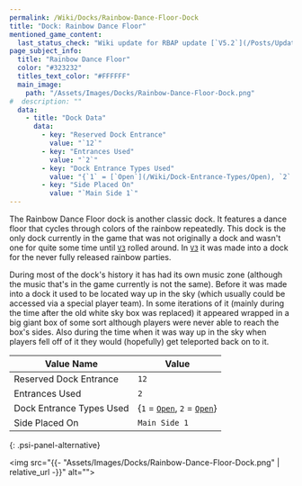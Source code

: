 ```yaml
---
permalink: /Wiki/Docks/Rainbow-Dance-Floor-Dock
title: "Dock: Rainbow Dance Floor"
mentioned_game_content:
  last_status_check: "Wiki update for RBAP update [`V5.2`](/Posts/Update-Log/5-2-0)"
page_subject_info:
  title: "Rainbow Dance Floor"
  color: "#323232"
  titles_text_color: "#FFFFFF"
  main_image:
    path: "/Assets/Images/Docks/Rainbow-Dance-Floor-Dock.png"
#  description: ""
  data:
    - title: "Dock Data"
      data:
        - key: "Reserved Dock Entrance"
          value: "`12`"
        - key: "Entrances Used"
          value: "`2`"
        - key: "Dock Entrance Types Used"
          value: "{`1` = [`Open`](/Wiki/Dock-Entrance-Types/Open), `2` = [`Open`](/Wiki/Dock-Entrance-Types/Open)}"
        - key: "Side Placed On"
          value: "`Main Side 1`"
---
```


The Rainbow Dance Floor dock is another classic dock. It features a dance floor that cycles through colors of the rainbow repeatedly. This dock is the only dock currently in the game that was not originally a dock and wasn't one for quite some time until [`V3`](/Posts/Update-Log/3-0-0) rolled around. In [`V3`](/Posts/Update-Log/3-0-0) it was made into a dock for the never fully released rainbow parties. 

During most of the dock's history it has had its own music zone (although the music that's in the game currently is not the same). Before it was made into a dock it used to be located way up in the sky (which usually could be accessed via a special player team). In some iterations of it (mainly during the time after the old white sky box was replaced) it appeared wrapped in a big giant box of some sort although players were never able to reach the box's sides. Also during the time when it was way up in the sky when players fell off of it they would (hopefully) get teleported back on to it.

| Value Name               | Value |
|-|-|
| Reserved Dock Entrance   | `12` |
| Entrances Used           | `2` |
| Dock Entrance Types Used | {`1` = [`Open`](/Wiki/Dock-Entrance-Types/Open), `2` = [`Open`](/Wiki/Dock-Entrance-Types/Open)} |
| Side Placed On           | `Main Side 1` |
{: .psi-panel-alternative}

<img src="{{- "Assets/Images/Docks/Rainbow-Dance-Floor-Dock.png" | relative_url -}}" alt="">